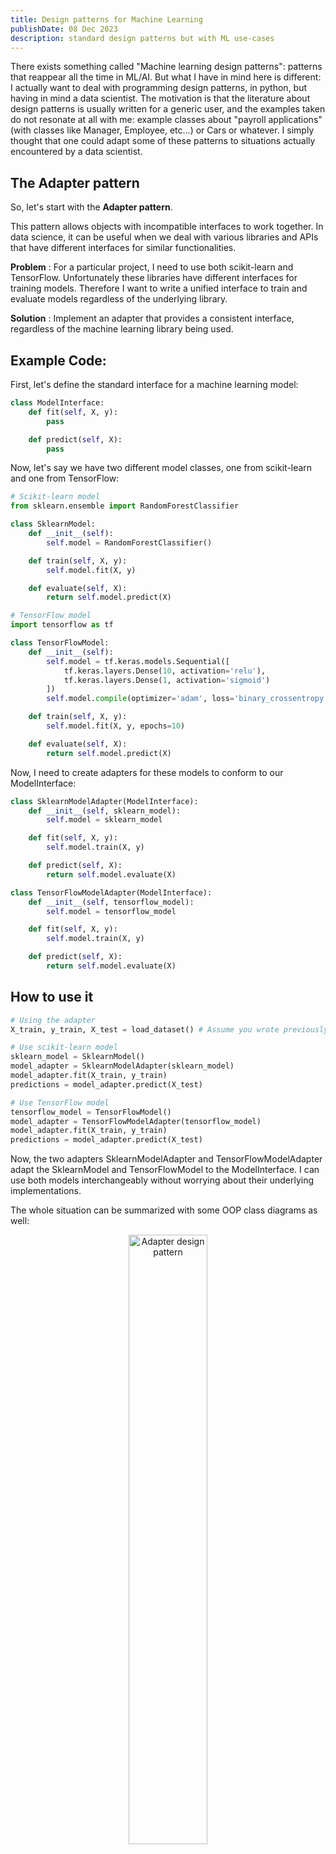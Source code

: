```yaml
---
title: Design patterns for Machine Learning
publishDate: 08 Dec 2023
description: standard design patterns but with ML use-cases
---
```



There exists something called "Machine learning design patterns": patterns that reappear all the time in ML/AI. But what I have in mind here is different: I actually want to deal with programming design patterns, in python, but having in mind a data scientist.
The motivation is that the literature about design patterns is usually written for a generic user, and the examples taken do not resonate at all with me: example classes about "payroll applications" (with classes like Manager, Employee, etc...) or Cars or whatever.
I simply thought that one could adapt some of these patterns to situations actually encountered by a data scientist.

## The Adapter pattern
So, let's start with the **Adapter pattern**. 

This pattern allows objects with incompatible interfaces to work together. In data science, it can be useful when we deal with various libraries and APIs that have different interfaces for similar functionalities.


**Problem** : For a particular project, I need to use both scikit-learn and TensorFlow. Unfortunately these libraries have different interfaces for training models. Therefore I want to write a unified interface to train and evaluate models regardless of the underlying library.

**Solution** : Implement an adapter that provides a consistent interface, regardless of the machine learning library being used.

## Example Code:

First, let's define the standard interface for a machine learning model:
```python
class ModelInterface:
    def fit(self, X, y):
        pass

    def predict(self, X):
        pass
```

Now, let's say we have two different model classes, one from scikit-learn and one from TensorFlow:

```python
# Scikit-learn model
from sklearn.ensemble import RandomForestClassifier

class SklearnModel:
    def __init__(self):
        self.model = RandomForestClassifier()

    def train(self, X, y):
        self.model.fit(X, y)

    def evaluate(self, X):
        return self.model.predict(X)

# TensorFlow model
import tensorflow as tf

class TensorFlowModel:
    def __init__(self):
        self.model = tf.keras.models.Sequential([
            tf.keras.layers.Dense(10, activation='relu'),
            tf.keras.layers.Dense(1, activation='sigmoid')
        ])
        self.model.compile(optimizer='adam', loss='binary_crossentropy')

    def train(self, X, y):
        self.model.fit(X, y, epochs=10)

    def evaluate(self, X):
        return self.model.predict(X)

```



Now, I need to create adapters for these models to conform to our ModelInterface:


```python
class SklearnModelAdapter(ModelInterface):
    def __init__(self, sklearn_model):
        self.model = sklearn_model

    def fit(self, X, y):
        self.model.train(X, y)

    def predict(self, X):
        return self.model.evaluate(X)

class TensorFlowModelAdapter(ModelInterface):
    def __init__(self, tensorflow_model):
        self.model = tensorflow_model

    def fit(self, X, y):
        self.model.train(X, y)

    def predict(self, X):
        return self.model.evaluate(X)

```

## How to use it


```python
# Using the adapter
X_train, y_train, X_test = load_dataset() # Assume you wrote previously some dataloader

# Use scikit-learn model
sklearn_model = SklearnModel()
model_adapter = SklearnModelAdapter(sklearn_model)
model_adapter.fit(X_train, y_train)
predictions = model_adapter.predict(X_test)

# Use TensorFlow model
tensorflow_model = TensorFlowModel()
model_adapter = TensorFlowModelAdapter(tensorflow_model)
model_adapter.fit(X_train, y_train)
predictions = model_adapter.predict(X_test)
```

Now, the two adapters SklearnModelAdapter and TensorFlowModelAdapter adapt the SklearnModel and TensorFlowModel to the ModelInterface. I can use both models interchangeably without worrying about their underlying implementations.

The whole situation can be summarized with some OOP class diagrams as well:


<html>
<body>
<p>
      <div style="text-align: center;">
	<img src="../assets/images/design_patterns_1_class_diagram.png" alt="Adapter design pattern" width="50%" >
      </div>
</p>
</body>
</html>


<!--- 
classDiagram
    class ModelInterface {
        <<interface>>
        +train()
        +predict()
    }

    class SklearnModel {
        +sklearn_specific_train()
        +sklearn_specific_predict()
    }

    class TensorFlowModel {
        +tensorflow_specific_train()
        +tensorflow_specific_predict()
    }

    class SklearnModelAdapter {
        +train()
        +predict()
    }

    class TensorFlowModelAdapter {
        +train()
        +predict()
    }

    ModelInterface <|.. SklearnModelAdapter
    ModelInterface <|.. TensorFlowModelAdapter
    SklearnModelAdapter "->" SklearnModel
    TensorFlowModelAdapter "->" TensorFlowModel
-->




